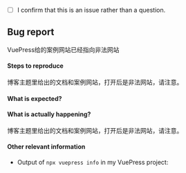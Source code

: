 <!-- Please don't delete this template or we'll close your issue -->
<!-- Before creating an issue please make sure you are using the latest version of VuePress. -->

<!-- Please confirm you will submit an issue. -->
<!-- Issues which contain questions or support requests will be closed. -->
<!-- (Update "[ ]" to "[x]" to check a box) -->

- [ ] I confirm that this is an issue rather than a question.

<!-- Please ask questions via following several ways. -->
<!-- https://vue-land.js.org/ -->
<!-- https://forum.vuejs.org/ -->
<!-- https://stackoverflow.com/questions/ask?tags=vuepress -->

## Bug report
VuePress给的案例网站已经指向非法网站
#### Steps to reproduce

<!-- If you are reporting a bug that can ONLY be reproduced on your repository, PLEASE provide this repo link. That takes guessing work out of the way and saves us time. -->

<!-- If your repo isn't public, you can use `codesandbox` or `yarn create vuepress` to create a minimal reproduction -->
博客主题里给出的文档和案例网站，打开后是非法网站，请注意。
#### What is expected?

#### What is actually happening?
博客主题里给出的文档和案例网站，打开后是非法网站，请注意。
#### Other relevant information

- Output of `npx vuepress info` in my VuePress project:
